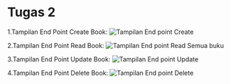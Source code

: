 # Tugas 2
1.Tampilan End Point Create Book:
![Tampilan End point Create](screenshoots/POST.png)





2.Tampilan End Point Read Book:
![Tampilan End point Read Semua buku](screenshoots/GET.png)






3.Tampilan End Point Update Book:
![Tampilan End point Update](screenshoots/DELETE.png)








4.Tampilan End Point Delete Book:
![Tampilan End point Delete](screenshoots/DELETE.png)